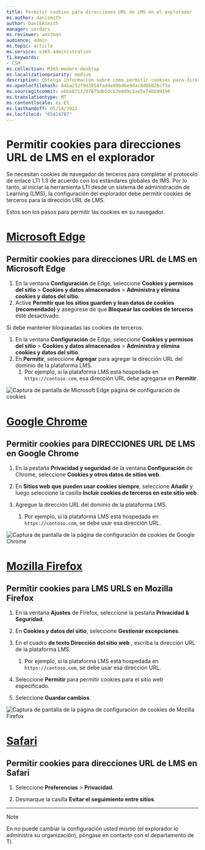 ```yaml
---
title: Permitir cookies para direcciones URL de LMS en el explorador
ms.author: danismith
author: DaniEASmith
manager: serdars
ms.reviewer: amitman
audience: admin
ms.topic: article
ms.service: o365-administration
f1.keywords:
- CSH
ms.collection: M365-modern-desktop
ms.localizationpriority: medium
description: Obtenga información sobre cómo permitir cookies para direcciones URL LMS en los exploradores Edge, Chrome y Firefox y Safari.
ms.openlocfilehash: 84ba252f9d3854fad4e89bd6e9dac8d0b020cf3a
ms.sourcegitcommit: ebbe8713297675db5dcb3e0d9c3ae5e746b99196
ms.translationtype: MT
ms.contentlocale: es-ES
ms.lasthandoff: 05/14/2022
ms.locfileid: "65414787"
---
```

# <a name="allow-cookies-for-lms-urls-in-your-browser"></a>Permitir cookies para direcciones URL de LMS en el explorador

Se necesitan cookies de navegador de terceros para completar el protocolo de enlace LTI 1.3 de acuerdo con los estándares globales de IMS. Por lo tanto, al iniciar la herramienta LTI desde un sistema de administración de Learning (LMS), la configuración del explorador debe permitir cookies de terceros para la dirección URL de LMS.

Estos son los pasos para permitir las cookies en su navegador.

# <a name="microsoft-edge"></a>[Microsoft Edge](#tab/edge)

## <a name="allow-cookies-for-lms-urls-in-microsoft-edge"></a>Permitir cookies para direcciones URL de LMS en Microsoft Edge

1. En la ventana **Configuración** de Edge, seleccione **Cookies y permisos del sitio** > **Cookies y datos almacenados** > **Administra y elimina cookies y datos del sitio**.
2. Active **Permitir que los sitios guarden y lean datos de cookies (recomendado)** y asegúrese de que **Bloquear las cookies de terceros** esté desactivado.

Si debe mantener bloqueadas las cookies de terceros:

1. En la ventana **Configuración** de Edge, seleccione **Cookies y permisos del sitio** > **Cookies y datos almacenados** > **Administra y elimina cookies y datos del sitio**.
2. En **Permitir**, seleccione **Agregar** para agregar la dirección URL del dominio de la plataforma LMS.
   1. Por ejemplo, si la plataforma LMS está hospedada en `https://contoso.com`, esa dirección URL debe agregarse en **Permitir**.

![Captura de pantalla de Microsoft Edge página de configuración de cookies](media/edge-cookies.png)

# <a name="google-chrome"></a>[Google Chrome](#tab/chrome)

## <a name="allow-cookies-for-lms-urls-in-google-chrome"></a>Permitir cookies para DIRECCIONES URL DE LMS en Google Chrome

1. En la pestaña **Privacidad y seguridad** de la ventana **Configuración** de Chrome, seleccione **Cookies y otros datos de sitios web**.

2. En **Sitios web que pueden usar cookies siempre**, seleccione **Añadir** y luego seleccione la casilla **Incluir cookies de terceros en este sitio web**.

3. Agregue la dirección URL del dominio de la plataforma LMS.
   1. Por ejemplo, si la plataforma LMS está hospedada en `https://contoso.com`, se debe usar esa dirección URL.

![Captura de pantalla de la página de configuración de cookies de Google Chrome](media/chrome-cookies.png)

# <a name="mozilla-firefox"></a>[Mozilla Firefox](#tab/firefox)

## <a name="allow-cookies-for-lms-urls-in-mozilla-firefox"></a>Permitir cookies para LMS URLS en Mozilla Firefox

1. En la ventana **Ajustes** de Firefox, seleccione la pestaña **Privacidad & Seguridad**.

2. En **Cookies y datos del sitio**, seleccione **Gestionar excepciones**.

3. En el cuadro **de texto Dirección del sitio web** , escriba la dirección URL de la plataforma LMS.
   1. Por ejemplo, si la plataforma LMS está hospedada en `https://contoso.com`, se debe usar esa dirección URL.

4. Seleccione **Permitir** para permitir cookies para el sitio web especificado.

5. Seleccione **Guardar cambios**.

![Captura de pantalla de la página de configuración de cookies de Mozilla Firefox](media/firefox-cookies.png)

# <a name="safari"></a>[Safari](#tab/safari)

## <a name="allow-cookies-for-lms-urls-in-safari"></a>Permitir cookies para direcciones URL de LMS en Safari

1. Seleccione **Preferencias** > **Privacidad**.

2. Desmarque la casilla **Evitar el seguimiento entre sitios**.

---

> [!NOTE]
> En no puede cambiar la configuración usted mismo (el explorador lo administra su organización), póngase en contacto con el departamento de TI.

